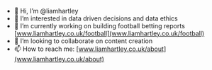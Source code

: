 - 👋 Hi, I’m @liamhartley
- 👀 I’m interested in data driven decisions and data ethics
- 🌱 I’m currently working on building football betting reports [www.liamhartley.co.uk/football](www.liamhartley.co.uk/football)
- 💞️ I’m looking to collaborate on content creation
- 📫 How to reach me: [www.liamhartley.co.uk/about](www.liamhartley.co.uk/about)
